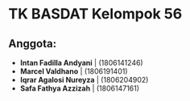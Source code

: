 # TK BASDAT Kelompok 56

## Anggota:
- **Intan Fadilla Andyani** | (1806141246)
- **Marcel Valdhano** | (1806191401)
- **Iqrar Agalosi Nureyza** | (1806204902)
- **Safa Fathya Azzizah** | (1806147161)